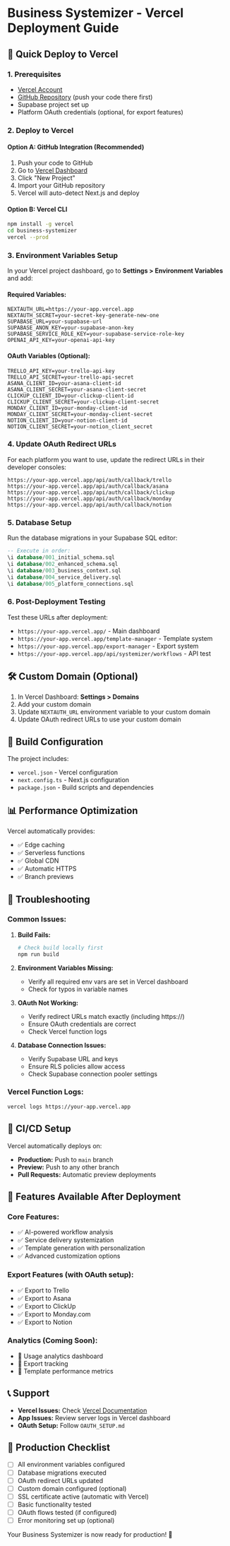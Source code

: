 # Business Systemizer - Vercel Deployment Guide

## 🚀 **Quick Deploy to Vercel**

### **1. Prerequisites**
- [Vercel Account](https://vercel.com)
- [GitHub Repository](https://github.com) (push your code there first)
- Supabase project set up
- Platform OAuth credentials (optional, for export features)

### **2. Deploy to Vercel**

#### **Option A: GitHub Integration (Recommended)**
1. Push your code to GitHub
2. Go to [Vercel Dashboard](https://vercel.com/dashboard)
3. Click "New Project"
4. Import your GitHub repository
5. Vercel will auto-detect Next.js and deploy

#### **Option B: Vercel CLI**
```bash
npm install -g vercel
cd business-systemizer
vercel --prod
```

### **3. Environment Variables Setup**

In your Vercel project dashboard, go to **Settings > Environment Variables** and add:

#### **Required Variables:**
```
NEXTAUTH_URL=https://your-app.vercel.app
NEXTAUTH_SECRET=your-secret-key-generate-new-one
SUPABASE_URL=your-supabase-url
SUPABASE_ANON_KEY=your-supabase-anon-key
SUPABASE_SERVICE_ROLE_KEY=your-supabase-service-role-key
OPENAI_API_KEY=your-openai-api-key
```

#### **OAuth Variables (Optional):**
```
TRELLO_API_KEY=your-trello-api-key
TRELLO_API_SECRET=your-trello-api-secret
ASANA_CLIENT_ID=your-asana-client-id
ASANA_CLIENT_SECRET=your-asana-client-secret
CLICKUP_CLIENT_ID=your-clickup-client-id
CLICKUP_CLIENT_SECRET=your-clickup-client-secret
MONDAY_CLIENT_ID=your-monday-client-id
MONDAY_CLIENT_SECRET=your-monday-client-secret
NOTION_CLIENT_ID=your-notion-client-id
NOTION_CLIENT_SECRET=your-notion_client_secret
```

### **4. Update OAuth Redirect URLs**

For each platform you want to use, update the redirect URLs in their developer consoles:

```
https://your-app.vercel.app/api/auth/callback/trello
https://your-app.vercel.app/api/auth/callback/asana
https://your-app.vercel.app/api/auth/callback/clickup
https://your-app.vercel.app/api/auth/callback/monday
https://your-app.vercel.app/api/auth/callback/notion
```

### **5. Database Setup**

Run the database migrations in your Supabase SQL editor:
```sql
-- Execute in order:
\i database/001_initial_schema.sql
\i database/002_enhanced_schema.sql
\i database/003_business_context.sql
\i database/004_service_delivery.sql
\i database/005_platform_connections.sql
```

### **6. Post-Deployment Testing**

Test these URLs after deployment:
- `https://your-app.vercel.app/` - Main dashboard
- `https://your-app.vercel.app/template-manager` - Template system
- `https://your-app.vercel.app/export-manager` - Export system
- `https://your-app.vercel.app/api/systemizer/workflows` - API test

## 🛠️ **Custom Domain (Optional)**

1. In Vercel Dashboard: **Settings > Domains**
2. Add your custom domain
3. Update `NEXTAUTH_URL` environment variable to your custom domain
4. Update OAuth redirect URLs to use your custom domain

## 🔧 **Build Configuration**

The project includes:
- `vercel.json` - Vercel configuration
- `next.config.ts` - Next.js configuration
- `package.json` - Build scripts and dependencies

## 📊 **Performance Optimization**

Vercel automatically provides:
- ✅ Edge caching
- ✅ Serverless functions
- ✅ Global CDN
- ✅ Automatic HTTPS
- ✅ Branch previews

## 🚨 **Troubleshooting**

### **Common Issues:**

1. **Build Fails:**
   ```bash
   # Check build locally first
   npm run build
   ```

2. **Environment Variables Missing:**
   - Verify all required env vars are set in Vercel dashboard
   - Check for typos in variable names

3. **OAuth Not Working:**
   - Verify redirect URLs match exactly (including https://)
   - Ensure OAuth credentials are correct
   - Check Vercel function logs

4. **Database Connection Issues:**
   - Verify Supabase URL and keys
   - Ensure RLS policies allow access
   - Check Supabase connection pooler settings

### **Vercel Function Logs:**
```bash
vercel logs https://your-app.vercel.app
```

## 🔄 **CI/CD Setup**

Vercel automatically deploys on:
- **Production:** Push to `main` branch
- **Preview:** Push to any other branch
- **Pull Requests:** Automatic preview deployments

## 📱 **Features Available After Deployment**

### **Core Features:**
- ✅ AI-powered workflow analysis
- ✅ Service delivery systemization
- ✅ Template generation with personalization
- ✅ Advanced customization options

### **Export Features (with OAuth setup):**
- ✅ Export to Trello
- ✅ Export to Asana
- ✅ Export to ClickUp
- ✅ Export to Monday.com
- ✅ Export to Notion

### **Analytics (Coming Soon):**
- 🔄 Usage analytics dashboard
- 🔄 Export tracking
- 🔄 Template performance metrics

## 📞 **Support**

- **Vercel Issues:** Check [Vercel Documentation](https://vercel.com/docs)
- **App Issues:** Review server logs in Vercel dashboard
- **OAuth Setup:** Follow `OAUTH_SETUP.md`

## 🎯 **Production Checklist**

- [ ] All environment variables configured
- [ ] Database migrations executed
- [ ] OAuth redirect URLs updated
- [ ] Custom domain configured (optional)
- [ ] SSL certificate active (automatic with Vercel)
- [ ] Basic functionality tested
- [ ] OAuth flows tested (if configured)
- [ ] Error monitoring set up (optional)

Your Business Systemizer is now ready for production! 🎉